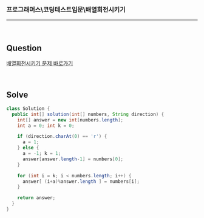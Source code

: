 ### 프로그래머스\코딩테스트입문\배열회전시키기

---

<br/>

## Question

[배열회전시키기 문제 바로가기](https://school.programmers.co.kr/learn/courses/30/lessons/120844)

<br/>

## Solve

```java
class Solution {
  public int[] solution(int[] numbers, String direction) {
    int[] answer = new int[numbers.length];
    int a = 0; int k = 0;

    if (direction.charAt(0) == 'r') {
      a = 1;
    } else {
      a = -1; k = 1;
      answer[answer.length-1] = numbers[0];
    }

    for (int i = k; i < numbers.length; i++) {
      answer[ (i+a)%answer.length ] = numbers[i];
    }

    return answer;
  }
}
```
